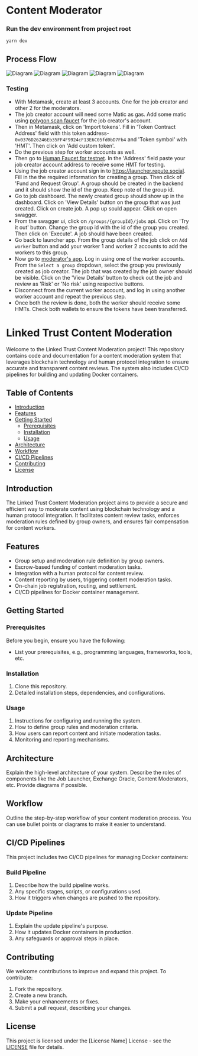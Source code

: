 # Content Moderator

### Run the dev environment from project root

```
yarn dev
```

## Process Flow

![Diagram](assets/flow1.png)
![Diagram](assets/flow2.png)
![Diagram](assets/flow3.png)
![Diagram](assets/flow4.png)
![Diagram](assets/flow5.png)

### Testing

- With Metamask, create at least 3 accounts. One for the job creator and other 2 for the moderators.
- The job creator account will need some Matic as gas. Add some matic using [polygon scan faucet](https://faucet.polygon.technology/) for the job creator's account.
- Then in Metamask, click on 'Import tokens'. Fill in 'Token Contract Address' field with this token address- `0x0376D26246Eb35FF4F9924cF13E6C05fd0bD7Fb4` and 'Token symbol' with 'HMT'. Then click on 'Add custom token'.
- Do the previous step for worker accounts as well.
- Then go to [Human Faucet for testnet](https://dashboard.humanprotocol.org/faucet). In the 'Address' field paste your job creator account address to receive some HMT for testing.
- Using the job creator account sign in to https://launcher.repute.social. Fill in the the required information for creating a group. Then click of 'Fund and Request Group'. A group should be created in the backend and it should show the id of the group. Keep note of the group id.
- Go to job dashboard. The newly created group should show up in the dashboard. Click on 'View Details' button on the group that was just created. Click on create job. A pop up sould appear. Click on open swagger.
- From the swagger ui, click on `/groups/{groupId}/jobs` api. Click on 'Try it out' button. Change the group id with the id of the group you created. Then click on 'Execute'. A job should have been created.
- Go back to launcher app. From the group details of the job click on `Add worker` button and add your worker 1 and worker 2 accounts to add the workers to this group.
- Now go to [moderator's app](https://exchange.repute.social/). Log in using one of the worker accounts. From the `Select a group` dropdown, select the group you previously created as job creator. The job that was created by the job owner should be visible. Click on the 'View Details' button to check out the job and review as 'Risk' or 'No risk' using respective buttons.
- Disconnect from the current worker account, and log in using another worker account and repeat the previous step.
- Once both the review is done, both the worker should receive some HMTs. Check both wallets to ensure the tokens have been transferred.


# Linked Trust Content Moderation

Welcome to the Linked Trust Content Moderation project! This repository contains code and documentation for a content moderation system that leverages blockchain technology and human protocol integration to ensure accurate and transparent content reviews. The system also includes CI/CD pipelines for building and updating Docker containers.

## Table of Contents

- [Introduction](#introduction)
- [Features](#features)
- [Getting Started](#getting-started)
  - [Prerequisites](#prerequisites)
  - [Installation](#installation)
  - [Usage](#usage)
- [Architecture](#architecture)
- [Workflow](#workflow)
- [CI/CD Pipelines](#cicd-pipelines)
- [Contributing](#contributing)
- [License](#license)

## Introduction

The Linked Trust Content Moderation project aims to provide a secure and efficient way to moderate content using blockchain technology and a human protocol integration. It facilitates content review tasks, enforces moderation rules defined by group owners, and ensures fair compensation for content workers.

## Features

- Group setup and moderation rule definition by group owners.
- Escrow-based funding of content moderation tasks.
- Integration with a human protocol for content review.
- Content reporting by users, triggering content moderation tasks.
- On-chain job registration, routing, and settlement.
- CI/CD pipelines for Docker container management.

## Getting Started

### Prerequisites

Before you begin, ensure you have the following:

- List your prerequisites, e.g., programming languages, frameworks, tools, etc.

### Installation

1. Clone this repository.
2. Detailed installation steps, dependencies, and configurations.

### Usage

1. Instructions for configuring and running the system.
2. How to define group rules and moderation criteria.
3. How users can report content and initiate moderation tasks.
4. Monitoring and reporting mechanisms.

## Architecture

Explain the high-level architecture of your system. Describe the roles of components like the Job Launcher, Exchange Oracle, Content Moderators, etc. Provide diagrams if possible.

## Workflow

Outline the step-by-step workflow of your content moderation process. You can use bullet points or diagrams to make it easier to understand.

## CI/CD Pipelines

This project includes two CI/CD pipelines for managing Docker containers:

### Build Pipeline

1. Describe how the build pipeline works.
2. Any specific stages, scripts, or configurations used.
3. How it triggers when changes are pushed to the repository.

### Update Pipeline

1. Explain the update pipeline's purpose.
2. How it updates Docker containers in production.
3. Any safeguards or approval steps in place.

## Contributing

We welcome contributions to improve and expand this project. To contribute:

1. Fork the repository.
2. Create a new branch.
3. Make your enhancements or fixes.
4. Submit a pull request, describing your changes.

## License

This project is licensed under the [License Name] License - see the [LICENSE](LICENSE) file for details.

